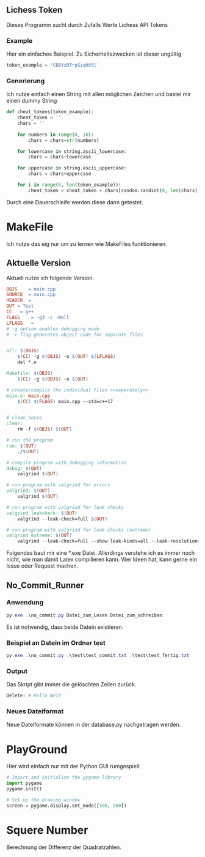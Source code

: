## Lichess Token 

Dieses Programm sucht durch Zufalls Werte Lichess API Tokens

### Example
Hier ein einfaches Beispiel. Zu Sicherheitszwecken ist dieser ungültig

```python
token_example = 'CB8YzDTrpSiqHV5l'
```


### Generierung
Ich nutze einfach einen String mit allen möglichen Zeichen und bastel mir einen dummy String

```python
def cheat_tokens(token_example):
    cheat_token = ''
    chars = ''
    
    for numbers in range(0, 10):
        chars = chars+str(numbers)

    for lowercase in string.ascii_lowercase:
        chars = chars+lowercase

    for uppercase in string.ascii_uppercase:
        chars = chars+uppercase

    for i in range(0, len(token_example)):
        cheat_token = cheat_token + chars[random.randint(0, len(chars)-1)]

```

Durch eine Dauerschleife werden diese dann getestet. 


# MakeFile
Ich nutze das eig nur um zu lernen wie MakeFiles funktionieren. 

## Aktuelle Version
Aktuell nutze ich folgende Version.

```Makefile
OBJS	= main.cpp
SOURCE	= main.cpp
HEADER	= 
OUT	= Test
CC	 = g++
FLAGS	 = -g3 -c -Wall
LFLAGS	 = 
# -g option enables debugging mode 
# -c flag generates object code for separate files


all: $(OBJS)
	$(CC) -g $(OBJS) -o $(OUT) $(LFLAGS)
	del *.o

Makefile: $(OBJS)
	$(CC) -g $(OBJS) -o $(OUT)

# create/compile the individual files >>separately<<
main.o: main.cpp
	$(CC) $(FLAGS) main.cpp --std=c++17


# clean house
clean:
	rm -f $(OBJS) $(OUT)

# run the program
run: $(OUT)
	./$(OUT)

# compile program with debugging information
debug: $(OUT)
	valgrind $(OUT)

# run program with valgrind for errors
valgrind: $(OUT)
	valgrind $(OUT)

# run program with valgrind for leak checks
valgrind_leakcheck: $(OUT)
	valgrind --leak-check=full $(OUT)

# run program with valgrind for leak checks (extreme)
valgrind_extreme: $(OUT)
	valgrind --leak-check=full --show-leak-kinds=all --leak-resolution=high --track-origins=yes --vgdb=yes $(OUT)
```

Folgendes baut mir eine *.exe Datei. Allerdings verstehe ich es immer noch nicht, wie man damit Latex compilieren kann.
Wer Ideen hat, kann gerne ein Issue oder Request machen. 

## No_Commit_Runner

### Anwendung
``` PowerShell
py.exe .\no_commit.py Datei_zum_Lesen Datei_zum_schreiben
```
Es ist notwendig, dass beide Datein existieren.

### Beispiel an Datein im Ordner test

```PowerShell
py.exe .\no_commit.py .\test\test_commit.txt .\test\test_fertig.txt
```

### Output
Das Skript gibt immer die gelöschten Zeilen zurück.

```PowerShell
Delete: # Hallo Welt
```

### Neues Dateiformat

Neue Dateiformate können in der database.py nachgetragen werden.

# PlayGround
Hier wird einfach nur mit der Python GUI rumgespielt 

```Python
# Import and initialize the pygame library
import pygame
pygame.init()

# Set up the drawing window
screen = pygame.display.set_mode([500, 500])
```

# Squere Number

Berechnung der Differenz der Quadratzahlen.